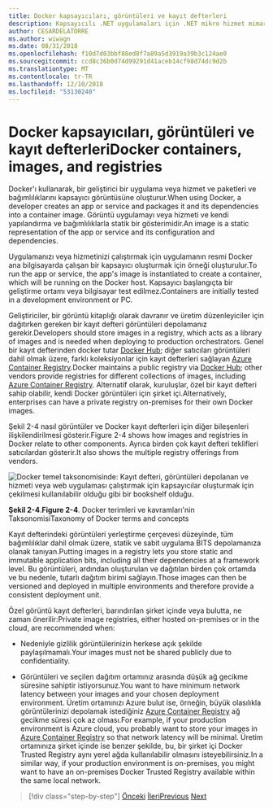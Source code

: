 ```yaml
---
title: Docker kapsayıcıları, görüntüleri ve kayıt defterleri
description: Kapsayıcılı .NET uygulamaları için .NET mikro hizmet mimarisi | Docker kapsayıcıları, görüntüleri ve kayıt defterleri
author: CESARDELATORRE
ms.author: wiwagn
ms.date: 08/31/2018
ms.openlocfilehash: f10d7d03bbf88ed8f7a89a5d3919a39b3c124ae0
ms.sourcegitcommit: ccd8c36b0d74d99291d41aceb14cf98d74dc9d2b
ms.translationtype: MT
ms.contentlocale: tr-TR
ms.lasthandoff: 12/10/2018
ms.locfileid: "53130240"
---
```

# <a name="docker-containers-images-and-registries"></a><span data-ttu-id="15a63-103">Docker kapsayıcıları, görüntüleri ve kayıt defterleri</span><span class="sxs-lookup"><span data-stu-id="15a63-103">Docker containers, images, and registries</span></span>

<span data-ttu-id="15a63-104">Docker'ı kullanarak, bir geliştirici bir uygulama veya hizmet ve paketleri ve bağımlılıklarını kapsayıcı görüntüsüne oluşturur.</span><span class="sxs-lookup"><span data-stu-id="15a63-104">When using Docker, a developer creates an app or service and packages it and its dependencies into a container image.</span></span> <span data-ttu-id="15a63-105">Görüntü uygulamayı veya hizmeti ve kendi yapılandırma ve bağımlılıklarla statik bir gösterimidir.</span><span class="sxs-lookup"><span data-stu-id="15a63-105">An image is a static representation of the app or service and its configuration and dependencies.</span></span>

<span data-ttu-id="15a63-106">Uygulamanızı veya hizmetinizi çalıştırmak için uygulamanın resmi Docker ana bilgisayarda çalışan bir kapsayıcı oluşturmak için örneği oluşturulur.</span><span class="sxs-lookup"><span data-stu-id="15a63-106">To run the app or service, the app's image is instantiated to create a container, which will be running on the Docker host.</span></span> <span data-ttu-id="15a63-107">Kapsayıcı başlangıçta bir geliştirme ortamı veya bilgisayar test edilmez.</span><span class="sxs-lookup"><span data-stu-id="15a63-107">Containers are initially tested in a development environment or PC.</span></span>

<span data-ttu-id="15a63-108">Geliştiriciler, bir görüntü kitaplığı olarak davranır ve üretim düzenleyiciler için dağıtırken gereken bir kayıt defteri görüntüleri depolamanız gerekir.</span><span class="sxs-lookup"><span data-stu-id="15a63-108">Developers should store images in a registry, which acts as a library of images and is needed when deploying to production orchestrators.</span></span> <span data-ttu-id="15a63-109">Genel bir kayıt defterinden docker tutar [Docker Hub](https://hub.docker.com/); diğer satıcıları görüntüleri dahil olmak üzere, farklı koleksiyonlar için kayıt defterleri sağlayan [Azure Container Registry](https://azure.microsoft.com/services/container-registry/).</span><span class="sxs-lookup"><span data-stu-id="15a63-109">Docker maintains a public registry via [Docker Hub](https://hub.docker.com/); other vendors provide registries for different collections of images, including [Azure Container Registry](https://azure.microsoft.com/services/container-registry/).</span></span> <span data-ttu-id="15a63-110">Alternatif olarak, kuruluşlar, özel bir kayıt defteri sahip olabilir, kendi Docker görüntüleri için şirket içi.</span><span class="sxs-lookup"><span data-stu-id="15a63-110">Alternatively, enterprises can have a private registry on-premises for their own Docker images.</span></span>

<span data-ttu-id="15a63-111">Şekil 2-4 nasıl görüntüler ve Docker kayıt defterleri için diğer bileşenleri ilişkilendirilmesi gösterir.</span><span class="sxs-lookup"><span data-stu-id="15a63-111">Figure 2-4 shows how images and registries in Docker relate to other components.</span></span> <span data-ttu-id="15a63-112">Ayrıca birden çok kayıt defteri teklifleri satıcılardan gösterir.</span><span class="sxs-lookup"><span data-stu-id="15a63-112">It also shows the multiple registry offerings from vendors.</span></span>

![Docker temel taksonomisinde: Kayıt defteri, görüntüleri depolanan ve hizmeti veya web uygulaması çalıştırmak için kapsayıcılar oluşturmak için çekilmesi kullanılabilir olduğu gibi bir bookshelf olduğu.](./media/image5.PNG)

<span data-ttu-id="15a63-117">**Şekil 2-4**.</span><span class="sxs-lookup"><span data-stu-id="15a63-117">**Figure 2-4**.</span></span> <span data-ttu-id="15a63-118">Docker terimleri ve kavramları'nin Taksonomisi</span><span class="sxs-lookup"><span data-stu-id="15a63-118">Taxonomy of Docker terms and concepts</span></span>

<span data-ttu-id="15a63-119">Kayıt defterindeki görüntüleri yerleştirme çerçevesi düzeyinde, tüm bağımlılıklar dahil olmak üzere, statik ve sabit uygulama BITS depolamanıza olanak tanıyan.</span><span class="sxs-lookup"><span data-stu-id="15a63-119">Putting images in a registry lets you store static and immutable application bits, including all their dependencies at a framework level.</span></span> <span data-ttu-id="15a63-120">Bu görüntüleri, ardından oluşturulan ve dağıtılan birden çok ortamda ve bu nedenle, tutarlı dağıtım birimi sağlayın.</span><span class="sxs-lookup"><span data-stu-id="15a63-120">Those images can then be versioned and deployed in multiple environments and therefore provide a consistent deployment unit.</span></span>

<span data-ttu-id="15a63-121">Özel görüntü kayıt defterleri, barındırılan şirket içinde veya bulutta, ne zaman önerilir:</span><span class="sxs-lookup"><span data-stu-id="15a63-121">Private image registries, either hosted on-premises or in the cloud, are recommended when:</span></span>

-   <span data-ttu-id="15a63-122">Nedeniyle gizlilik görüntülerinizin herkese açık şekilde paylaşılmamalı.</span><span class="sxs-lookup"><span data-stu-id="15a63-122">Your images must not be shared publicly due to confidentiality.</span></span>

-   <span data-ttu-id="15a63-123">Görüntüleri ve seçilen dağıtım ortamınız arasında düşük ağ gecikme süresine sahiptir istiyorsunuz.</span><span class="sxs-lookup"><span data-stu-id="15a63-123">You want to have minimum network latency between your images and your chosen deployment environment.</span></span> <span data-ttu-id="15a63-124">Üretim ortamınızı Azure bulut ise, örneğin, büyük olasılıkla görüntülerinizi depolamak istediğiniz [Azure Container Registry](https://azure.microsoft.com/services/container-registry/) ağ gecikme süresi çok az olması.</span><span class="sxs-lookup"><span data-stu-id="15a63-124">For example, if your production environment is Azure cloud, you probably want to store your images in [Azure Container Registry](https://azure.microsoft.com/services/container-registry/) so that network latency will be minimal.</span></span> <span data-ttu-id="15a63-125">Üretim ortamınıza şirket içinde ise benzer şekilde, bu, bir şirket içi Docker Trusted Registry aynı yerel ağda kullanılabilir olmasını isteyebilirsiniz.</span><span class="sxs-lookup"><span data-stu-id="15a63-125">In a similar way, if your production environment is on-premises, you might want to have an on-premises Docker Trusted Registry available within the same local network.</span></span>

>[!div class="step-by-step"]
><span data-ttu-id="15a63-126">[Önceki](docker-terminology.md)
>[İleri](../net-core-net-framework-containers/index.md)</span><span class="sxs-lookup"><span data-stu-id="15a63-126">[Previous](docker-terminology.md)
[Next](../net-core-net-framework-containers/index.md)</span></span>
